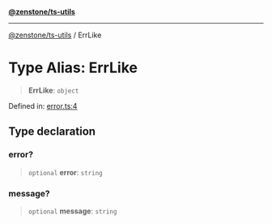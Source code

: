 [**@zenstone/ts-utils**](../README.md)

***

[@zenstone/ts-utils](../globals.md) / ErrLike

# Type Alias: ErrLike

> **ErrLike**: `object`

Defined in: [error.ts:4](https://github.com/janpoem/ts-utils/blob/d3cd470a5c675e0cbb24c01f6f88f5c578c50491/src/error.ts#L4)

## Type declaration

### error?

> `optional` **error**: `string`

### message?

> `optional` **message**: `string`
